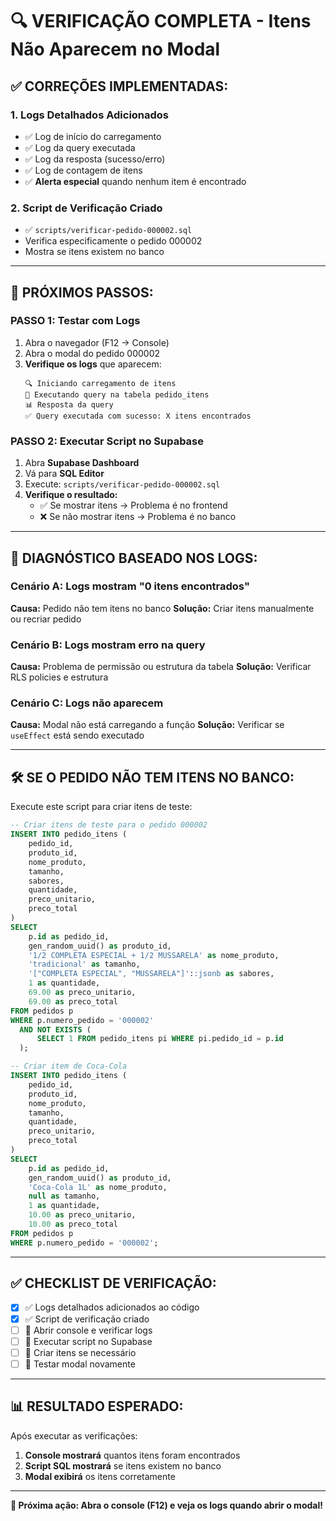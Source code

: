 # 🔍 VERIFICAÇÃO COMPLETA - Itens Não Aparecem no Modal

## ✅ **CORREÇÕES IMPLEMENTADAS:**

### **1. Logs Detalhados Adicionados**
- ✅ Log de início do carregamento
- ✅ Log da query executada
- ✅ Log da resposta (sucesso/erro)
- ✅ Log de contagem de itens
- ✅ **Alerta especial** quando nenhum item é encontrado

### **2. Script de Verificação Criado**
- ✅ `scripts/verificar-pedido-000002.sql`
- Verifica especificamente o pedido 000002
- Mostra se itens existem no banco

---

## 🚀 **PRÓXIMOS PASSOS:**

### **PASSO 1: Testar com Logs**
1. Abra o navegador (F12 → Console)
2. Abra o modal do pedido 000002
3. **Verifique os logs** que aparecem:
   ```
   🔍 Iniciando carregamento de itens
   📡 Executando query na tabela pedido_itens
   📊 Resposta da query
   ✅ Query executada com sucesso: X itens encontrados
   ```

### **PASSO 2: Executar Script no Supabase**
1. Abra **Supabase Dashboard**
2. Vá para **SQL Editor**
3. Execute: `scripts/verificar-pedido-000002.sql`
4. **Verifique o resultado:**
   - ✅ Se mostrar itens → Problema é no frontend
   - ❌ Se não mostrar itens → Problema é no banco

---

## 🎯 **DIAGNÓSTICO BASEADO NOS LOGS:**

### **Cenário A: Logs mostram "0 itens encontrados"**
**Causa:** Pedido não tem itens no banco
**Solução:** Criar itens manualmente ou recriar pedido

### **Cenário B: Logs mostram erro na query**
**Causa:** Problema de permissão ou estrutura da tabela
**Solução:** Verificar RLS policies e estrutura

### **Cenário C: Logs não aparecem**
**Causa:** Modal não está carregando a função
**Solução:** Verificar se `useEffect` está sendo executado

---

## 🛠️ **SE O PEDIDO NÃO TEM ITENS NO BANCO:**

Execute este script para criar itens de teste:

```sql
-- Criar itens de teste para o pedido 000002
INSERT INTO pedido_itens (
    pedido_id,
    produto_id,
    nome_produto,
    tamanho,
    sabores,
    quantidade,
    preco_unitario,
    preco_total
)
SELECT 
    p.id as pedido_id,
    gen_random_uuid() as produto_id,
    '1/2 COMPLETA ESPECIAL + 1/2 MUSSARELA' as nome_produto,
    'tradicional' as tamanho,
    '["COMPLETA ESPECIAL", "MUSSARELA"]'::jsonb as sabores,
    1 as quantidade,
    69.00 as preco_unitario,
    69.00 as preco_total
FROM pedidos p
WHERE p.numero_pedido = '000002'
  AND NOT EXISTS (
      SELECT 1 FROM pedido_itens pi WHERE pi.pedido_id = p.id
  );

-- Criar item de Coca-Cola
INSERT INTO pedido_itens (
    pedido_id,
    produto_id,
    nome_produto,
    tamanho,
    quantidade,
    preco_unitario,
    preco_total
)
SELECT 
    p.id as pedido_id,
    gen_random_uuid() as produto_id,
    'Coca-Cola 1L' as nome_produto,
    null as tamanho,
    1 as quantidade,
    10.00 as preco_unitario,
    10.00 as preco_total
FROM pedidos p
WHERE p.numero_pedido = '000002';
```

---

## ✅ **CHECKLIST DE VERIFICAÇÃO:**

- [x] ✅ Logs detalhados adicionados ao código
- [x] ✅ Script de verificação criado
- [ ] 🔄 Abrir console e verificar logs
- [ ] 🔄 Executar script no Supabase
- [ ] 🔄 Criar itens se necessário
- [ ] 🔄 Testar modal novamente

---

## 📊 **RESULTADO ESPERADO:**

Após executar as verificações:
1. **Console mostrará** quantos itens foram encontrados
2. **Script SQL mostrará** se itens existem no banco
3. **Modal exibirá** os itens corretamente

---

**🎯 Próxima ação: Abra o console (F12) e veja os logs quando abrir o modal!**
